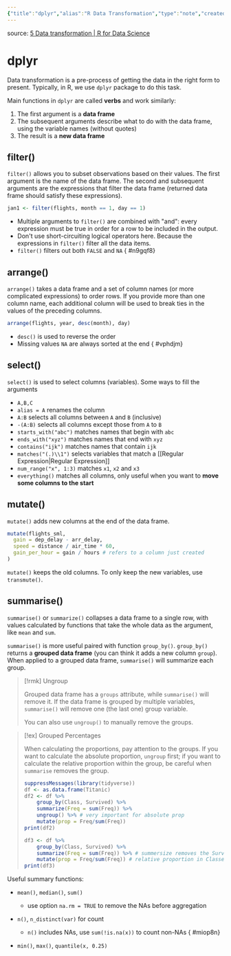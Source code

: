 ```yaml
---
{"title":"dplyr","alias":"R Data Transformation","type":"note","created":"2022-09-20T16:27:00","modified":"2022-12-11T21:34:56","dg-publish":true,"sup":["[[R Package]]","[[EDAV]]"],"state":"done","permalink":"/dplyr/","dgPassFrontmatter":true,"updated":"2022-12-11T21:34:56"}
---
```


source: [5 Data transformation | R for Data Science](https://r4ds.had.co.nz/transform.html)

# dplyr

Data transformation is a pre-process of getting the data in the right form to present. Typically, in R, we use `dplyr` package to do this task.

Main functions in `dplyr` are called **verbs** and work similarly:

1. The first argument is a **data frame**
2. The subsequent arguments describe what to do with the data frame, using the variable names (without quotes)
3. The result is a **new data frame**

## filter()

`filter()` allows you to subset observations based on their values.
The first argument is the name of the data frame.
The second and subsequent arguments are the expressions that filter the data frame (returned data frame should satisfy these expressions).

```r
jan1 <- filter(flights, month == 1, day == 1)
```

- <span class="alt-check alt-check-rmk">Multiple arguments to `filter()` are combined with "and": every expression must be true in order for a row to be included in the output.</span>
- <span class="alt-check alt-check-rmk">Don't use short-circuiting logical operators here. Because the expressions in `filter()` filter all the data items.</span>
- <span class="alt-check alt-check-rmk">`filter()` filters out both `FALSE` and `NA`</span>
{ #n9gqf8}


## arrange()

`arrange()` takes a data frame and a set of column names (or more complicated expressions) to order rows. If you provide more than one column name, each additional column will be used to break ties in the values of the preceding columns.

```r
arrange(flights, year, desc(month), day)
```

- `desc()` is used to reverse the order
- Missing values `NA` are always sorted at the end
{ #vphdjm}


## select()

`select()` is used to select columns (variables). Some ways to fill the arguments

- `A,B,C`
- `alias = A` renames the column
- `A:B` selects all columns between `A` and `B` (inclusive)
- `-(A:B)` selects all columns except those from `A` to `B`
- `starts_with("abc")` matches names that begin with `abc`
- `ends_with("xyz")` matches names that end with `xyz`
- `contains("ijk")` matches names that contain `ijk`
- `matches("(.)\\1")` selects variables that match a [[Regular Expression\|Regular Expression]]
- `num_range("x", 1:3)` matches `x1`, `x2` and `x3`
- `everything()` matches all columns, only useful when you want to **move some columns to the start**

## mutate()

`mutate()` adds new columns at the end of the data frame.

```r
mutate(flights_sml,
  gain = dep_delay - arr_delay,
  speed = distance / air_time * 60,
  gain_per_hour = gain / hours # refers to a column just created
)
```

`mutate()` keeps the old columns. To only keep the new variables, use `transmute()`.

## summarise()

`summarise()` or `summarize()` collapses a data frame to a single row, with values calculated by functions that take the whole data as the argument, like `mean` and `sum`.

`summarise()` is more useful paired with function `group_by()`. `group_by()` returns a **grouped data frame** (you can think it adds a new column `group`). When applied to a grouped data frame, `summarise()` will summarize each group.

> [!rmk] Ungroup
>
> Grouped data frame has a `groups` attribute, while `summarise()` will remove it.
> If the data frame is grouped by multiple variables, `summarise()` will remove one (the last one) group variable.
>
> You can also use `ungroup()` to manually remove the groups.

> [!ex] Grouped Percentages
>
> When calculating the proportions, pay attention to the groups. If you want to calculate the absolute proportion, `ungroup` first; if you want to calculate the relative proportion within the group, be careful when `summarise` removes the group.
>
> ```r
> suppressMessages(library(tidyverse))
> df <- as.data.frame(Titanic)
> df2 <- df %>%  
>     group_by(Class, Survived) %>%
>     summarize(Freq = sum(Freq)) %>%
>     ungroup() %>% # very important for absolute prop
>     mutate(prop = Freq/sum(Freq))
> print(df2)
> 
> df3 <- df %>%
>     group_by(Class, Survived) %>%
>     summarize(Freq = sum(Freq)) %>% # summersize removes the Survived group
>     mutate(prop = Freq/sum(Freq)) # relative proportion in Classes
> print(df3)
> ```
>

Useful summary functions:

- `mean()`, `median()`, `sum()`
    - use option `na.rm = TRUE` to remove the NAs before aggregation
- `n()`, `n_distinct(var)` for count
    - `n()` includes NAs, use `sum(!is.na(x))` to count non-NAs
{ #miop8n}

- `min()`, `max()`, `quantile(x, 0.25)`
